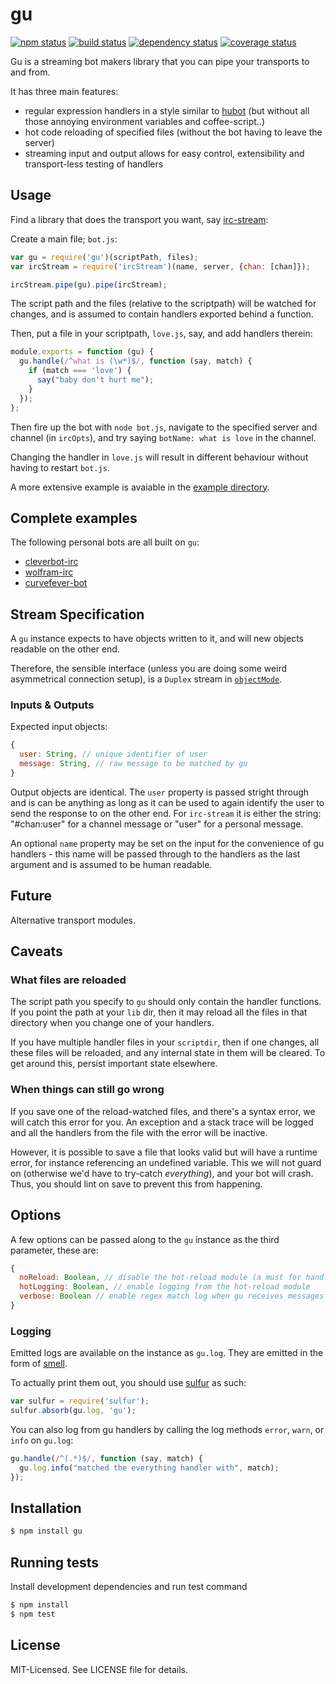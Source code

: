 # gu
[![npm status](http://img.shields.io/npm/v/gu.svg)](https://www.npmjs.org/package/gu)
[![build status](https://secure.travis-ci.org/clux/gu.svg)](http://travis-ci.org/clux/gu)
[![dependency status](https://david-dm.org/clux/gu.svg)](https://david-dm.org/clux/gu)
[![coverage status](http://img.shields.io/coveralls/clux/gu.svg)](https://coveralls.io/r/clux/gu)

Gu is a streaming bot makers library that you can pipe your transports to and from.

It has three main features:

- regular expression handlers in a style similar to [hubot](https://github.com/github/hubot) (but without all those annoying environment variables and coffee-script..)
- hot code reloading of specified files (without the bot having to leave the server)
- streaming input and output allows for easy control, extensibility and transport-less testing of handlers

## Usage
Find a library that does the transport you want, say [irc-stream](https://npmjs.org/package/irc-stream):

Create a main file; `bot.js`:

```javascript
var gu = require('gu')(scriptPath, files);
var ircStream = require('ircStream')(name, server, {chan: [chan]});

ircStream.pipe(gu).pipe(ircStream);
```

The script path and the files (relative to the scriptpath) will be watched for changes, and is assumed to contain handlers exported behind a function.


Then, put a file in your scriptpath, `love.js`, say, and add handlers therein:

```javascript
module.exports = function (gu) {
  gu.handle(/^what is (\w*)$/, function (say, match) {
    if (match === 'love') {
      say("baby don't hurt me");
    }
  });
};
```

Then fire up the bot with `node bot.js`, navigate to the specified server and channel (in `ircOpts`),
and try saying `botName: what is love` in the channel.

Changing the handler in `love.js` will result in different behaviour without having to restart `bot.js`.

A more extensive example is avaiable in the [example directory](https://github.com/clux/gu/blob/master/example/).

## Complete examples
The following personal bots are all built on `gu`:

- [cleverbot-irc](http://github.com/clux/cleverbot-irc)
- [wolfram-irc](http://github.com/clux/wolfram-irc)
- [curvefever-bot](http://github.com/clux/curvefever-bot)

## Stream Specification
A `gu` instance expects to have objects written to it, and will new objects readable on the other end.

Therefore, the sensible interface (unless you are doing some weird asymmetrical connection setup), is a `Duplex` stream in [`objectMode`](http://nodejs.org/api/stream.html#stream_object_mode).

### Inputs & Outputs
Expected input objects:

```js
{
  user: String, // unique identifier of user
  message: String, // raw message to be matched by gu
}
```

Output objects are identical. The `user` property is passed stright through and is can be anything as long as it can be used to again identify the user to send the response to on the other end. For `irc-stream` it is either the string: "#chan:user" for a channel message or "user" for a personal message.

An optional `name` property may be set on the input for the convenience of gu handlers - this name will be passed through to the handlers as the last argument and is assumed to be human readable.

## Future
Alternative transport modules.

## Caveats
### What files are reloaded
The script path you specify to `gu` should only contain the handler functions. If you point the path at your `lib` dir, then it may reload all the files in that directory when you change one of your handlers.

If you have multiple handler files in your `scriptdir`, then if one changes, all these files will be reloaded, and any internal state in them will be cleared. To get around this, persist important state elsewhere.

### When things can still go wrong
If you save one of the reload-watched files, and there's a syntax error, we will catch this error for you. An exception and a stack trace will be logged and all the handlers from the file with the error will be inactive.

However, it is possible to save a file that looks valid but will have a runtime error, for instance referencing an undefined variable. This we will not guard on (otherwise we'd have to try-catch _everything_), and your bot will crash. Thus, you should lint on save to prevent this from happening.

## Options
A few options can be passed along to the `gu` instance as the third parameter, these are:

```js
{
  noReload: Boolean, // disable the hot-reload module (a must for handler tests)
  hotLogging: Boolean, // enable logging from the hot-reload module
  verbose: Boolean // enable regex match log when gu receives messages
}
```

### Logging
Emitted logs are available on the instance as `gu.log`. They are emitted in the form of [smell](https://github.com/clux/smell).

To actually print them out, you should use [sulfur](https://github.com/clux/sulfur) as such:

```js
var sulfur = require('sulfur');
sulfur.absorb(gu.log, 'gu');
```

You can also log from gu handlers by calling the log methods `error`, `warn`, or `info` on `gu.log`:

```js
gu.handle(/^(.*)$/, function (say, match) {
  gu.log.info("matched the everything handler with", match);
});
```

## Installation

```bash
$ npm install gu
```

## Running tests
Install development dependencies and run test command

```sh
$ npm install
$ npm test
```

## License
MIT-Licensed. See LICENSE file for details.
